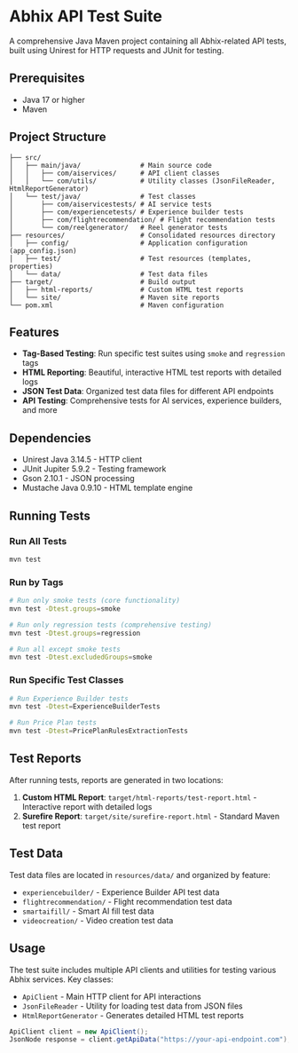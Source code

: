 # Abhix API Test Suite

A comprehensive Java Maven project containing all Abhix-related API tests, built using Unirest for HTTP requests and JUnit for testing.

## Prerequisites

- Java 17 or higher
- Maven

## Project Structure

```
├── src/
│   ├── main/java/               # Main source code
│   │   ├── com/aiservices/      # API client classes
│   │   └── com/utils/           # Utility classes (JsonFileReader, HtmlReportGenerator)
│   └── test/java/               # Test classes
│       ├── com/aiservicestests/ # AI service tests
│       ├── com/experiencetests/ # Experience builder tests
│       ├── com/flightrecommendation/ # Flight recommendation tests
│       └── com/reelgenerator/   # Reel generator tests
├── resources/                   # Consolidated resources directory
│   ├── config/                  # Application configuration (app_config.json)
│   ├── test/                    # Test resources (templates, properties)
│   └── data/                    # Test data files
├── target/                      # Build output
│   ├── html-reports/            # Custom HTML test reports
│   └── site/                    # Maven site reports
└── pom.xml                      # Maven configuration
```

## Features

- **Tag-Based Testing**: Run specific test suites using `smoke` and `regression` tags
- **HTML Reporting**: Beautiful, interactive HTML test reports with detailed logs
- **JSON Test Data**: Organized test data files for different API endpoints
- **API Testing**: Comprehensive tests for AI services, experience builders, and more

## Dependencies

- Unirest Java 3.14.5 - HTTP client
- JUnit Jupiter 5.9.2 - Testing framework
- Gson 2.10.1 - JSON processing
- Mustache Java 0.9.10 - HTML template engine

## Running Tests

### Run All Tests
```bash
mvn test
```

### Run by Tags
```bash
# Run only smoke tests (core functionality)
mvn test -Dtest.groups=smoke

# Run only regression tests (comprehensive testing)
mvn test -Dtest.groups=regression

# Run all except smoke tests
mvn test -Dtest.excludedGroups=smoke
```

### Run Specific Test Classes
```bash
# Run Experience Builder tests
mvn test -Dtest=ExperienceBuilderTests

# Run Price Plan tests
mvn test -Dtest=PricePlanRulesExtractionTests
```

## Test Reports

After running tests, reports are generated in two locations:

1. **Custom HTML Report**: `target/html-reports/test-report.html` - Interactive report with detailed logs
2. **Surefire Report**: `target/site/surefire-report.html` - Standard Maven test report

## Test Data

Test data files are located in `resources/data/` and organized by feature:
- `experiencebuilder/` - Experience Builder API test data
- `flightrecommendation/` - Flight recommendation test data  
- `smartaifill/` - Smart AI fill test data
- `videocreation/` - Video creation test data

## Usage

The test suite includes multiple API clients and utilities for testing various Abhix services. Key classes:

- `ApiClient` - Main HTTP client for API interactions
- `JsonFileReader` - Utility for loading test data from JSON files
- `HtmlReportGenerator` - Generates detailed HTML test reports

```java
ApiClient client = new ApiClient();
JsonNode response = client.getApiData("https://your-api-endpoint.com");
```

